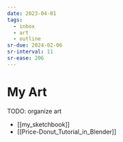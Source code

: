 ```yaml
---
date: 2023-04-01
tags:
  - inbox
  - art
  - outline
sr-due: 2024-02-06
sr-interval: 11
sr-ease: 206
---
```

# My Art

TODO: organize art

- [[my_sketchbook]]
- [[Price-Donut_Tutorial_in_Blender]]
